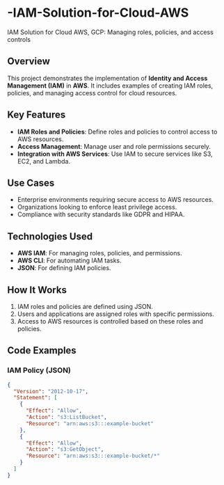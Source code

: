 # -IAM-Solution-for-Cloud-AWS
IAM Solution for Cloud AWS, GCP: Managing roles, policies, and access controls

## Overview
This project demonstrates the implementation of **Identity and Access Management (IAM)** in **AWS**. It includes examples of creating IAM roles, policies, and managing access control for cloud resources.

## Key Features
- **IAM Roles and Policies**: Define roles and policies to control access to AWS resources.
- **Access Management**: Manage user and role permissions securely.
- **Integration with AWS Services**: Use IAM to secure services like S3, EC2, and Lambda.

## Use Cases
- Enterprise environments requiring secure access to AWS resources.
- Organizations looking to enforce least privilege access.
- Compliance with security standards like GDPR and HIPAA.

## Technologies Used
- **AWS IAM**: For managing roles, policies, and permissions.
- **AWS CLI**: For automating IAM tasks.
- **JSON**: For defining IAM policies.

## How It Works
1. IAM roles and policies are defined using JSON.
2. Users and applications are assigned roles with specific permissions.
3. Access to AWS resources is controlled based on these roles and policies.

## Code Examples

### IAM Policy (JSON)
```json
{
  "Version": "2012-10-17",
  "Statement": [
    {
      "Effect": "Allow",
      "Action": "s3:ListBucket",
      "Resource": "arn:aws:s3:::example-bucket"
    },
    {
      "Effect": "Allow",
      "Action": "s3:GetObject",
      "Resource": "arn:aws:s3:::example-bucket/*"
    }
  ]
}
